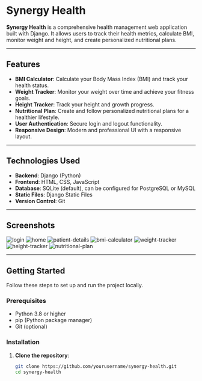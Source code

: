 # Synergy Health

**Synergy Health** is a comprehensive health management web application built with Django. It allows users to track their health metrics, calculate BMI, monitor weight and height, and create personalized nutritional plans.

---

## Features

- **BMI Calculator**: Calculate your Body Mass Index (BMI) and track your health status.
- **Weight Tracker**: Monitor your weight over time and achieve your fitness goals.
- **Height Tracker**: Track your height and growth progress.
- **Nutritional Plan**: Create and follow personalized nutritional plans for a healthier lifestyle.
- **User Authentication**: Secure login and logout functionality.
- **Responsive Design**: Modern and professional UI with a responsive layout.

---

## Technologies Used

- **Backend**: Django (Python)
- **Frontend**: HTML, CSS, JavaScript
- **Database**: SQLite (default), can be configured for PostgreSQL or MySQL
- **Static Files**: Django Static Files
- **Version Control**: Git

---

## Screenshots

![login](https://github.com/user-attachments/assets/69186b5c-b717-4a05-ad9a-0eb87c939f54)
![home](https://github.com/user-attachments/assets/12fc99b9-3718-4be4-aad6-22bfc6133eff)
![patient-details](https://github.com/user-attachments/assets/2c87ad03-4bc1-4eda-b21f-9a91c6e1a674)
![bmi-calculator](https://github.com/user-attachments/assets/85efafea-1a8b-40d2-8051-c7a67fdb5b9a)
![weight-tracker](https://github.com/user-attachments/assets/21009451-f314-4fd1-b6a7-cc42c4d4b45b)
![height-tracker](https://github.com/user-attachments/assets/1b8aa03e-4be8-4f39-a43e-1c4f4f91f724)
![nutritional-plan](https://github.com/user-attachments/assets/aaba330c-5804-409a-bd13-d023e5644650)

---

## Getting Started

Follow these steps to set up and run the project locally.

### Prerequisites

- Python 3.8 or higher
- pip (Python package manager)
- Git (optional)

### Installation

1. **Clone the repository**:
   ```bash
   git clone https://github.com/yourusername/synergy-health.git
   cd synergy-health
